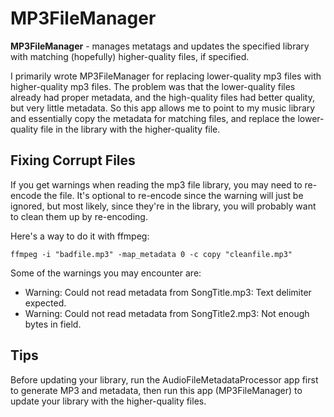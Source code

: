 # MP3FileManager
**MP3FileManager** - manages metatags and updates the specified library with matching (hopefully) higher-quality files, if specified.

I primarily wrote MP3FileManager for replacing lower-quality mp3 files with higher-quality mp3 files.  The problem was that the lower-quality files already had proper metadata, and the high-quality files had better quality, but very little metadata.  So this app allows me to point to my music library and essentially copy the metadata for matching files, and replace the lower-quality file in the library with the higher-quality file.

## Fixing Corrupt Files
If you get warnings when reading the mp3 file library, you may need to re-encode the file.  It's optional to re-encode since the warning will just be ignored, but most likely, since they're in the library, you will probably want to clean them up by re-encoding.

Here's a way to do it with ffmpeg:
```
ffmpeg -i "badfile.mp3" -map_metadata 0 -c copy "cleanfile.mp3"
```
Some of the warnings you may encounter are:
- Warning: Could not read metadata from SongTitle.mp3: Text delimiter expected. 
- Warning: Could not read metadata from SongTitle2.mp3: Not enough bytes in field.

## Tips
Before updating your library, run the AudioFileMetadataProcessor app first to generate MP3 and metadata, then run this app (MP3FileManager) to update your library with the higher-quality files.
